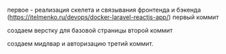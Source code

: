 первое - реализация скелета и связывания фронтенда и бэкенда 
(https://itelmenko.ru/devops/docker-laravel-reactjs-app/)
первый коммит 

создаем верстку для базовой страницы 
второй коммит

создаем мидлвар и авторизацию
третий коммит.